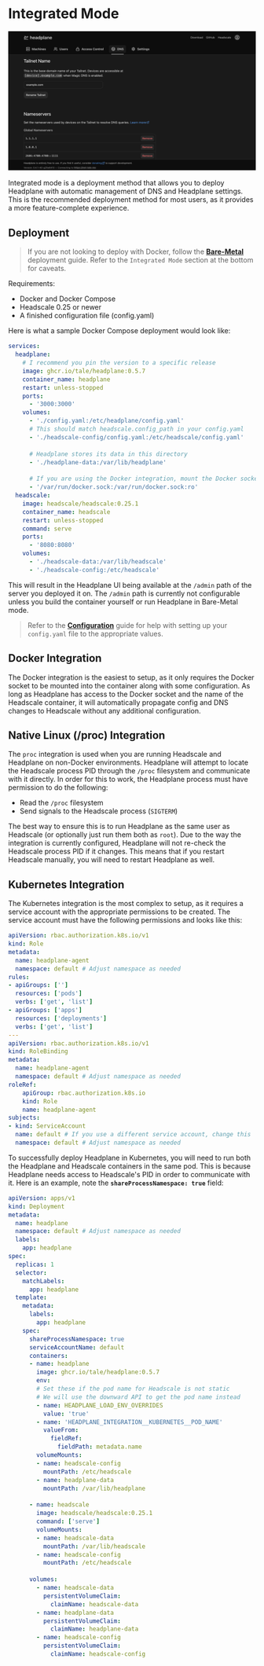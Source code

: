 # Integrated Mode

<picture>
    <source
        media="(prefers-color-scheme: dark)"
        srcset="../assets/dns-dark.png"
    >
    <source
        media="(prefers-color-scheme: light)"
        srcset="../assets/dns-light.png"
    >
    <img
        alt="Integration Preview"
        src="../assets/dns-dark.png"
    >
</picture>

Integrated mode is a deployment method that allows you to deploy Headplane with
automatic management of DNS and Headplane settings. This is the recommended
deployment method for most users, as it provides a more feature-complete
experience.

## Deployment
> If you are not looking to deploy with Docker, follow the [**Bare-Metal**](/docs/Bare-Metal.md) deployment guide.
> Refer to the `Integrated Mode` section at the bottom for caveats.

Requirements:
- Docker and Docker Compose
- Headscale 0.25 or newer
- A finished configuration file (config.yaml)

Here is what a sample Docker Compose deployment would look like:
```yaml
services:
  headplane:
    # I recommend you pin the version to a specific release
    image: ghcr.io/tale/headplane:0.5.7
    container_name: headplane
    restart: unless-stopped
    ports:
      - '3000:3000'
    volumes:
      - './config.yaml:/etc/headplane/config.yaml'
      # This should match headscale.config_path in your config.yaml
      - './headscale-config/config.yaml:/etc/headscale/config.yaml'

      # Headplane stores its data in this directory
      - './headplane-data:/var/lib/headplane'

      # If you are using the Docker integration, mount the Docker socket
      - '/var/run/docker.sock:/var/run/docker.sock:ro'
  headscale:
    image: headscale/headscale:0.25.1
    container_name: headscale
    restart: unless-stopped
    command: serve
    ports:
      - '8080:8080'
    volumes:
      - './headscale-data:/var/lib/headscale'
      - './headscale-config:/etc/headscale'

```

This will result in the Headplane UI being available at the `/admin` path of the
server you deployed it on. The `/admin` path is currently not configurable unless
you build the container yourself or run Headplane in Bare-Metal mode.

> Refer to the [**Configuration**](/docs/Configuration.md) guide for help with
> setting up your `config.yaml` file to the appropriate values.

## Docker Integration
The Docker integration is the easiest to setup, as it only requires the Docker socket
to be mounted into the container along with some configuration. As long as Headplane
has access to the Docker socket and the name of the Headscale container, it will
automatically propagate config and DNS changes to Headscale without any additional
configuration.

## Native Linux (/proc) Integration
The `proc` integration is used when you are running Headscale and Headplane on
non-Docker environments. Headplane will attempt to locate the Headscale process
PID through the `/proc` filesystem and communicate with it directly. In order for
this to work, the Headplane process must have permission to do the following:

- Read the `/proc` filesystem
- Send signals to the Headscale process (`SIGTERM`)

The best way to ensure this is to run Headplane as the same user as Headscale
(or optionally just run them both as `root`). Due to the way the integration is
currently configured, Headplane will not re-check the Headscale process PID if
it changes. This means that if you restart Headscale manually, you will need to
restart Headplane as well.

## Kubernetes Integration
The Kubernetes integration is the most complex to setup, as it requires a
service account with the appropriate permissions to be created. The service
account must have the following permissions and looks like this:
```yaml
apiVersion: rbac.authorization.k8s.io/v1
kind: Role
metadata:
  name: headplane-agent
  namespace: default # Adjust namespace as needed
rules:
- apiGroups: ['']
  resources: ['pods']
  verbs: ['get', 'list']
- apiGroups: ['apps']
  resources: ['deployments']
  verbs: ['get', 'list']
---
apiVersion: rbac.authorization.k8s.io/v1
kind: RoleBinding
metadata:
  name: headplane-agent
  namespace: default # Adjust namespace as needed
roleRef:
    apiGroup: rbac.authorization.k8s.io
    kind: Role
    name: headplane-agent
subjects:
- kind: ServiceAccount
  name: default # If you use a different service account, change this
  namespace: default # Adjust namespace as needed
```

To successfully deploy Headplane in Kubernetes, you will need to run both the
Headplane and Headscale containers in the same pod. This is because Headplane
needs access to Headscale's PID in order to communicate with it. Here is an
example, note the **`shareProcessNamespace: true`** field:

```yaml
apiVersion: apps/v1
kind: Deployment
metadata:
  name: headplane
  namespace: default # Adjust namespace as needed
  labels:
    app: headplane
spec:
  replicas: 1
  selector:
    matchLabels:
      app: headplane
  template:
    metadata:
      labels:
        app: headplane
    spec:
      shareProcessNamespace: true
      serviceAccountName: default
      containers:
      - name: headplane
        image: ghcr.io/tale/headplane:0.5.7
        env:
        # Set these if the pod name for Headscale is not static
        # We will use the downward API to get the pod name instead
        - name: HEADPLANE_LOAD_ENV_OVERRIDES
          value: 'true'
        - name: 'HEADPLANE_INTEGRATION__KUBERNETES__POD_NAME'
          valueFrom:
            fieldRef:
              fieldPath: metadata.name
        volumeMounts:
        - name: headscale-config
          mountPath: /etc/headscale
        - name: headplane-data
          mountPath: /var/lib/headplane

      - name: headscale
        image: headscale/headscale:0.25.1
        command: ['serve']
        volumeMounts:
        - name: headscale-data
          mountPath: /var/lib/headscale
        - name: headscale-config
          mountPath: /etc/headscale

      volumes:
        - name: headscale-data
          persistentVolumeClaim:
            claimName: headscale-data
        - name: headplane-data
          persistentVolumeClaim:
            claimName: headplane-data
        - name: headscale-config
          persistentVolumeClaim:
            claimName: headscale-config
```
